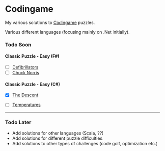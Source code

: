 # Codingame

My various solutions to [Codingame](https://www.codingame.com) puzzles.

Various different languages (focusing mainly on .Net initially).


### Todo Soon

#### Classic Puzzle - Easy (F#)

* [ ] [Defibrillators](https://www.codingame.com/training/easy/defibrillators)
* [ ] [Chuck Norris](https://www.codingame.com/training/easy/chuck-norris)

#### Classic Puzzle - Easy (C#)

* [x] [The Descent](https://www.codingame.com/training/easy/the-descent)
* [ ] [Temperatures](https://www.codingame.com/training/easy/temperatures)


----

### Todo Later

* Add solutions for other languages (Scala, ??)
* Add solutions for different puzzle difficulties.
* Add solutions to other types of challenges (code golf, optimization etc.)

